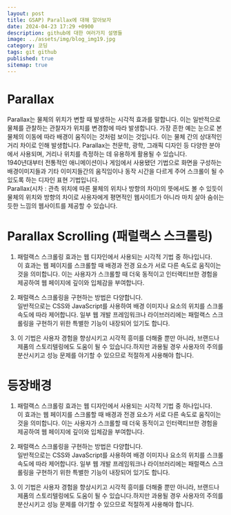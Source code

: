 ```yaml
---
layout: post
title: GSAP) Parallax에 대해 알아보자
date: 2024-04-23 17:29 +0900
description: github에 대한 여러가지 설명들
image: ../assets/img/blog_img19.jpg
category: 코딩
tags: git github
published: true
sitemap: true
---
```


# Parallax   
Parallax는 물체의 위치가 변할 때 발생하는 시각적 효과를 말합니다. 이는 일반적으로 물체를 관찰하는 관찰자가 위치를 변경함에 따라 발생합니다. 가장 흔한 예는 눈으로 본 물체의 이동에 따라 배경이 움직이는 것처럼 보이는 것입니다. 이는 물체 간의 상대적인 거리 차이로 인해 발생합니다. Parallax는 천문학, 광학, 그래픽 디자인 등 다양한 분야에서 사용되며, 거리나 위치를 측정하는 데 유용하게 활용될 수 있습니다.    
1940년대부터 전통적인 애니메이션이나 게임에서 사용됐던 기법으로 화면을 구성하는 배경이미지들과 
기타 이미지들간의 움직임이나 동작 시간을 다르게 주어 스크롤이 될 수 있도록 하는 디자인 표현 기법입니다.    
Parallax(시차 : 관측 위치에 따른 물체의 위치나 방향의 차이)의 뜻에서도 볼 수 있듯이 물체의 위치와 방향의 차이로 사용자에게 평면적인 웹사이트가 아니라 마치 살아 숨쉬는 듯한 느낌의 웹사이트를 제공할 수 있습니다.    

# Parallax Scrolling (패럴랙스 스크롤링)    
1. 패럴랙스 스크롤링 효과는 웹 디자인에서 사용되는 시각적 기법 중 하나입니다.    
이 효과는 웹 페이지를 스크롤할 때 배경과 전경 요소가 서로 다른 속도로 움직이는 것을 의미합니다. 이는 사용자가 스크롤할 때 더욱 동적이고 인터랙티브한 경험을 제공하여 웹 페이지에 깊이와 입체감을 부여합니다.   

2. 패럴랙스 스크롤링을 구현하는 방법은 다양합니다.    
일반적으로는 CSS와 JavaScript를 사용하여 배경 이미지나 요소의 위치를 스크롤 속도에 따라 제어합니다. 일부 웹 개발 프레임워크나 라이브러리에는 패럴랙스 스크롤링을 구현하기 위한 특별한 기능이 내장되어 있기도 합니다.   

3. 이 기법은 사용자 경험을 향상시키고 시각적 흥미를 더해줄 뿐만 아니라, 브랜드나 제품의 스토리텔링에도 도움이 될 수 있습니다.하지만 과용될 경우 사용자의 주의를 분산시키고 성능 문제를 야기할 수 있으므로 적절하게 사용해야 합니다.    


# 등장배경     
1. 패럴랙스 스크롤링 효과는 웹 디자인에서 사용되는 시각적 기법 중 하나입니다.    
이 효과는 웹 페이지를 스크롤할 때 배경과 전경 요소가 서로 다른 속도로 움직이는 것을 의미합니다. 이는 사용자가 스크롤할 때 더욱 동적이고 인터랙티브한 경험을 제공하여 웹 페이지에 깊이와 입체감을 부여합니다.   

2. 패럴랙스 스크롤링을 구현하는 방법은 다양합니다.    
일반적으로는 CSS와 JavaScript를 사용하여 배경 이미지나 요소의 위치를 스크롤 속도에 따라 제어합니다. 일부 웹 개발 프레임워크나 라이브러리에는 패럴랙스 스크롤링을 구현하기 위한 특별한 기능이 내장되어 있기도 합니다.   

3. 이 기법은 사용자 경험을 향상시키고 시각적 흥미를 더해줄 뿐만 아니라, 브랜드나 제품의 스토리텔링에도 도움이 될 수 있습니다.하지만 과용될 경우 사용자의 주의를 분산시키고 성능 문제를 야기할 수 있으므로 적절하게 사용해야 합니다.    


 